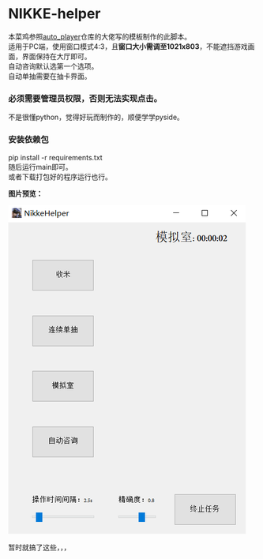 # NIKKE-helper
本菜鸡参照[auto_player](https://github.com/anywhere2go/auto_player)仓库的大佬写的模板制作的此脚本。   
适用于PC端，使用窗口模式4:3，且**窗口大小需调至1021x803**，不能遮挡游戏画面，界面保持在大厅即可。  
自动咨询默认选第一个选项。   
自动单抽需要在抽卡界面。   
### 必须需要**管理员权限**，否则无法实现点击。

不是很懂python，觉得好玩而制作的，顺便学学pyside。

### 安装依赖包
pip install -r requirements.txt   
随后运行main即可。   
或者下载打包好的程序运行也行。

**图片预览：**

![预览](./example.png)

暂时就搞了这些，，，
